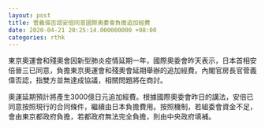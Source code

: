 ```yaml
---
layout: post
title: 菅義偉否認安倍同意國際奧委會負擔追加經費
date: 2020-04-21 20:25:14.000000000 +08:00
categories: rthk
---
```


東京奧運會和殘奧會因新型肺炎疫情延期一年，國際奧委會昨天表示，日本首相安倍晉三已同意，負擔東京奧運會和殘奧會延期舉辦的追加經費。內閣官房長官菅義偉否認，指雙方並無達成協議，相關問題將在商討。

奧運延期預計將產生3000億日元追加經費。根據國際奧委會昨日的講法，安倍已同意按照現行的合同條件，繼續由日本負擔費用。按照機制，若組委會資金不足，會由東京都政府負擔，若都政府無法完全負擔，則由中央政府填補。

